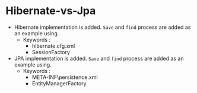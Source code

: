 <!-- run mysql : 
```docker
docker run -d --name mysql-root -p 3307:3306 -e MYSQL_ALLOW_EMPTY_PASSWORD=1 mysql:latest
``` -->

# Hibernate-vs-Jpa
* Hibernate implementation is added. `Save` and `find` process are added as an example using.
  * Keywords :
    * hibernate.cfg.xml
    * SessionFactory
* JPA implementation is added. `Save` and `find` process are added as an example using.
  * Keywords :
    * META-INF\persistence.xml
    * EntityManagerFactory
